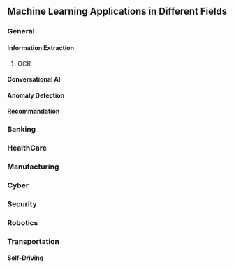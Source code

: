 ## Machine Learning Applications in Different Fields

### General

#### Information Extraction

1. OCR

#### Conversational AI

#### Anomaly Detection

#### Recommandation

### Banking

### HealthCare

### Manufacturing

### Cyber

### Security

### Robotics



### Transportation

#### Self-Driving
